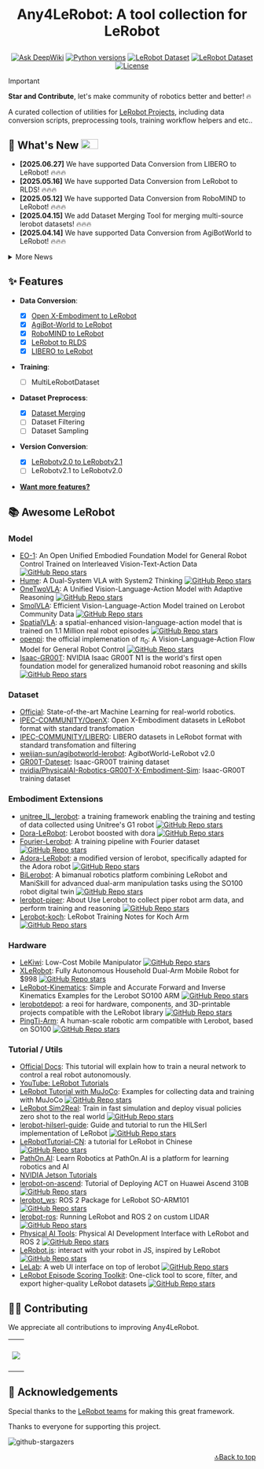 <h1 align="center">
    <p>Any4LeRobot: A tool collection for LeRobot</p>
</h1>

<div align="center">

[![Ask DeepWiki](https://deepwiki.com/badge.svg)](https://deepwiki.com/Tavish9/any4lerobot)
[![Python versions](https://img.shields.io/pypi/pyversions/lerobot)](https://www.python.org/downloads/)
[![LeRobot Dataset](https://img.shields.io/badge/dynamic/json?url=https://api.github.com/repos/tavish9/any4lerobot/commits?per_page=1&query=$[0].commit.committer.date&label=LeRobot&color=blue)](https://github.com/huggingface/lerobot)
[![LeRobot Dataset](https://img.shields.io/badge/LeRobot%20Dataset-v2.1-ff69b4.svg)](https://github.com/huggingface/lerobot/pull/711)
[![License](https://img.shields.io/badge/License-MIT-green.svg)](https://opensource.org/licenses/MIT)

</div>

> [!IMPORTANT]
>
> **Star and Contribute**, let's make community of robotics better and better! 🔥

A curated collection of utilities for [LeRobot Projects](https://github.com/huggingface/lerobot), including data conversion scripts, preprocessing tools, training workflow helpers and etc..

## 🚀 What's New <a><img width="35" height="20" src="https://user-images.githubusercontent.com/12782558/212848161-5e783dd6-11e8-4fe0-bbba-39ffb77730be.png"></a>

- **\[2025.06.27\]** We have supported Data Conversion from LIBERO to LeRobot! 🔥🔥🔥
- **\[2025.05.16\]** We have supported Data Conversion from LeRobot to RLDS! 🔥🔥🔥
- **\[2025.05.12\]** We have supported Data Conversion from RoboMIND to LeRobot! 🔥🔥🔥
- **\[2025.04.15\]** We add Dataset Merging Tool for merging multi-source lerobot datasets! 🔥🔥🔥
- **\[2025.04.14\]** We have supported Data Conversion from AgiBotWorld to LeRobot! 🔥🔥🔥
<details>
<summary>More News</summary>

- **\[2025.04.11\]** We change the repo from `openx2lerobot` to `any4lerobot`, making a ​​universal toolbox for LeRobot​​! 🔥🔥🔥
- **\[2025.02.19\]** We have supported Data Conversion from Open X-Embodiment to LeRobot! 🔥🔥🔥
</details>

## ✨ Features

- ​**​Data Conversion​**​:

  - [x] [Open X-Embodiment to LeRobot](./openx2lerobot/README.md)
  - [x] [AgiBot-World to LeRobot](./agibot2lerobot/README.md)
  - [x] [RoboMIND to LeRobot](./robomind2lerobot/README.md)
  - [x] [LeRobot to RLDS](./lerobot2rlds/README.md)
  - [x] [LIBERO to LeRobot](./libero2lerobot/README.md)

- **Training**:

  - [ ] MultiLeRobotDataset

- **Dataset Preprocess**:

  - [x] [Dataset Merging](./dataset_merging/README.md)
  - [ ] Dataset Filtering
  - [ ] Dataset Sampling

- ​**Version Conversion​**​:

  - [x] [LeRobotv2.0 to LeRobotv2.1](./ds_version_convert/README.md)
  - [ ] LeRobotv2.1 to LeRobotv2.0

- [**Want more features?**](https://github.com/Tavish9/any4lerobot/issues/new?template=feature-request.yml)

## 📚 Awesome LeRobot

### Model

- [EO-1](https://eo-robotics.ai/eo-1): An Open Unified Embodied Foundation Model for General Robot Control Trained on Interleaved Vision-Text-Action Data [<img alt="GitHub Repo stars" src="https://img.shields.io/github/stars/EO-Robotics/EO-1">](https://github.com/EO-Robotics/EO-1)
- [Hume](https://hume-vla.github.io): A Dual-System VLA with System2 Thinking [<img alt="GitHub Repo stars" src="https://img.shields.io/github/stars/hume-vla/hume">](https://github.com/hume-vla/hume)
- [OneTwoVLA](https://one-two-vla.github.io/): A Unified Vision-Language-Action Model with Adaptive Reasoning [<img alt="GitHub Repo stars" src="https://img.shields.io/github/stars/Fanqi-Lin/OneTwoVLA">](https://github.com/Fanqi-Lin/OneTwoVLA)
- [SmolVLA](https://huggingface.co/blog/smolvla): Efficient Vision-Language-Action Model trained on Lerobot Community Data [<img alt="GitHub Repo stars" src="https://img.shields.io/github/stars/huggingface/lerobot">](https://github.com/huggingface/lerobot)
- [SpatialVLA](https://spatialvla.github.io/): a spatial-enhanced vision-language-action model that is trained on 1.1 Million real robot episodes [<img alt="GitHub Repo stars" src="https://img.shields.io/github/stars/SpatialVLA/SpatialVLA">](https://github.com/SpatialVLA/SpatialVLA)
- [openpi](https://www.physicalintelligence.company/blog/pi0): the official implemenation of $π_0$: A Vision-Language-Action Flow Model for General Robot Control [<img alt="GitHub Repo stars" src="https://img.shields.io/github/stars/Physical-Intelligence/openpi">](https://github.com/Physical-Intelligence/openpi)
- [Isaac-GR00T](https://developer.nvidia.com/isaac/gr00t): NVIDIA Isaac GR00T N1 is the world's first open foundation model for generalized humanoid robot reasoning and skills [<img alt="GitHub Repo stars" src="https://img.shields.io/github/stars/NVIDIA/Isaac-GR00T">](https://github.com/NVIDIA/Isaac-GR00T)

### Dataset

- [Official](https://huggingface.co/lerobot): State-of-the-art Machine Learning for real-world robotics.
- [IPEC-COMMUNITY/OpenX](https://huggingface.co/collections/IPEC-COMMUNITY/openx-lerobot-67c29b2ee5911f17dbea635e): Open X-Embodiment datasets in LeRobot format with standard transfomation
- [IPEC-COMMUNITY/LIBERO](https://huggingface.co/collections/IPEC-COMMUNITY/libero-benchmark-dataset-684837af28d465aa8b043950): LIBERO datasets in LeRobot format with standard transfomation and filtering
- [weijian-sun/agibotworld-lerobot](https://huggingface.co/datasets/weijian-sun/agibotworld-lerobot): AgibotWorld-LeRobot v2.0
- [GR00T-Dateset](https://huggingface.co/GR00T-Dateset): Isaac-GR00T training dataset
- [nvidia/PhysicalAI-Robotics-GR00T-X-Embodiment-Sim](https://huggingface.co/datasets/nvidia/PhysicalAI-Robotics-GR00T-X-Embodiment-Sim): Isaac-GR00T training dataset

### Embodiment Extensions

- [unitree_IL_lerobot](https://github.com/unitreerobotics/unitree_IL_lerobot): a training framework enabling the training and testing of data collected using Unitree's G1 robot [<img alt="GitHub Repo stars" src="https://img.shields.io/github/stars/unitreerobotics/unitree_IL_lerobot">](https://github.com/unitreerobotics/unitree_IL_lerobot)
- [Dora-LeRobot](https://github.com/dora-rs/dora-lerobot): Lerobot boosted with dora [<img alt="GitHub Repo stars" src="https://img.shields.io/github/stars/dora-rs/dora-lerobot">](https://github.com/dora-rs/dora-lerobot)
- [Fourier-Lerobot](https://github.com/FFTAI/fourier-lerobot): A training pipeline with Fourier dataset [<img alt="GitHub Repo stars" src="https://img.shields.io/github/stars/FFTAI/fourier-lerobot">](https://github.com/FFTAI/fourier-lerobot)
- [Adora-LeRobot](https://github.com/Ryu-Yang/adora-lerobot): a modified version of lerobot, specifically adapted for the Adora robot [<img alt="GitHub Repo stars" src="https://img.shields.io/github/stars/Ryu-Yang/adora-lerobot">](https://github.com/Ryu-Yang/adora-lerobot)
- [BiLerobot](https://github.com/LiZhYun/BiLerobot): A bimanual robotics platform combining LeRobot and ManiSkill for advanced dual-arm manipulation tasks using the SO100 robot digital twin [<img alt="GitHub Repo stars" src="https://img.shields.io/github/stars/LiZhYun/BiLerobot">](https://github.com/LiZhYun/BiLerobot)
- [lerobot-piper](https://github.com/lykycy123/lerobot-piper): About Use Lerobot to collect piper robot arm data, and perform training and reasoning [<img alt="GitHub Repo stars" src="https://img.shields.io/github/stars/lykycy123/lerobot-piper">](https://github.com/lykycy123/lerobot-piper)
- [Lerobot-koch](https://github.com/LilyHuang-HZ/Lerobot-koch): LeRobot Training Notes for Koch Arm [<img alt="GitHub Repo stars" src="https://img.shields.io/github/stars/LilyHuang-HZ/Lerobot-koch">](https://github.com/LilyHuang-HZ/Lerobot-koch)

### Hardware

- [LeKiwi](https://github.com/SIGRobotics-UIUC/LeKiwi): Low-Cost Mobile Manipulator [<img alt="GitHub Repo stars" src="https://img.shields.io/github/stars/SIGRobotics-UIUC/LeKiwi">](https://github.com/SIGRobotics-UIUC/LeKiwi)
- [XLeRobot](https://github.com/Vector-Wangel/XLeRobot): Fully Autonomous Household Dual-Arm Mobile Robot for $998 [<img alt="GitHub Repo stars" src="https://img.shields.io/github/stars/Vector-Wangel/XLeRobot">](https://github.com/Vector-Wangel/XLeRobot)
- [LeRobot-Kinematics](https://github.com/box2ai-robotics/lerobot-kinematics): Simple and Accurate Forward and Inverse Kinematics Examples for the Lerobot SO100 ARM [<img alt="GitHub Repo stars" src="https://img.shields.io/github/stars/box2ai-robotics/lerobot-kinematics">](https://github.com/box2ai-robotics/lerobot-kinematics)
- [lerobotdepot](https://github.com/maximilienroberti/lerobotdepot): a reoi for hardware, components, and 3D-printable projects compatible with the LeRobot library [<img alt="GitHub Repo stars" src="https://img.shields.io/github/stars/maximilienroberti/lerobotdepot">](https://github.com/maximilienroberti/lerobotdepot)
- [PingTi-Arm](https://github.com/nomorewzx/PingTi-Arm): A human-scale robotic arm compatible with Lerobot, based on SO100 [<img alt="GitHub Repo stars" src="https://img.shields.io/github/stars/nomorewzx/PingTi-Arm">](https://github.com/nomorewzx/PingTi-Arm)

### Tutorial / Utils

- [Official Docs](https://huggingface.co/docs/lerobot/en/getting_started_real_world_robot): This tutorial will explain how to train a neural network to control a real robot autonomously.
- [YouTube: LeRobot Tutorials](https://www.youtube.com/playlist?list=PLo2EIpI_JMQu5zrDHe4NchRyumF2ynaUN)
- [LeRobot Tutorial with MuJoCo](https://github.com/jeongeun980906/lerobot-mujoco-tutorial): Examples for collecting data and training with MuJoCo [<img alt="GitHub Repo stars" src="https://img.shields.io/github/stars/jeongeun980906/lerobot-mujoco-tutorial">](https://github.com/jeongeun980906/lerobot-mujoco-tutorial)
- [LeRobot Sim2Real](https://github.com/StoneT2000/lerobot-sim2real): Train in fast simulation and deploy visual policies zero shot to the real world [<img alt="GitHub Repo stars" src="https://img.shields.io/github/stars/StoneT2000/lerobot-sim2real">](https://github.com/StoneT2000/lerobot-sim2real)
- [lerobot-hilserl-guide](https://github.com/michel-aractingi/lerobot-hilserl-guide): Guide and tutorial to run the HILSerl implementation of LeRobot [<img alt="GitHub Repo stars" src="https://img.shields.io/github/stars/michel-aractingi/lerobot-hilserl-guide">](https://github.com/michel-aractingi/lerobot-hilserl-guide)
- [LeRobotTutorial-CN](https://github.com/CSCSX/LeRobotTutorial-CN): a tutorial for LeRobot in Chinese [<img alt="GitHub Repo stars" src="https://img.shields.io/github/stars/CSCSX/LeRobotTutorial-CN">](https://github.com/CSCSX/LeRobotTutorial-CN)
- [PathOn.AI](https://learn-robotics.pathon.ai/): Learn Robotics at PathOn.AI is a platform for learning robotics and AI
- [NVIDIA Jetson Tutorials](https://www.jetson-ai-lab.com/lerobot.html)
- [lerobot-on-ascend](https://github.com/hexchip/lerobot-on-ascend): Tutorial of Deploying ACT on Huawei Ascend 310B [<img alt="GitHub Repo stars" src="https://img.shields.io/github/stars/hexchip/lerobot-on-ascend">](https://github.com/hexchip/lerobot-on-ascend)
- [lerobot_ws](https://github.com/Pavankv92/lerobot_ws): ROS 2 Package for LeRobot SO-ARM101 [<img alt="GitHub Repo stars" src="https://img.shields.io/github/stars/Pavankv92/lerobot_ws">](https://github.com/Pavankv92/lerobot_ws)
- [lerobot-ros](https://github.com/astroyat/lerobot-ros): Running LeRobot and ROS 2 on custom LIDAR [<img alt="GitHub Repo stars" src="https://img.shields.io/github/stars/astroyat/lerobot-ros">](https://github.com/astroyat/lerobot-ros)
- [Physical AI Tools](https://github.com/ROBOTIS-GIT/physical_ai_tools): Physical AI Development Interface with LeRobot and ROS 2 [<img alt="GitHub Repo stars" src="https://img.shields.io/github/stars/ROBOTIS-GIT/physical_ai_tools">](https://github.com/ROBOTIS-GIT/physical_ai_tools)
- [LeRobot.js](https://github.com/TimPietrusky/lerobot.js): interact with your robot in JS, inspired by LeRobot [<img alt="GitHub Repo stars" src="https://img.shields.io/github/stars/TimPietrusky/lerobot.js">](https://github.com/TimPietrusky/lerobot.js)
- [LeLab](https://github.com/nicolas-rabault/leLab): A web UI interface on top of lerobot [<img alt="GitHub Repo stars" src="https://img.shields.io/github/stars/nicolas-rabault/leLab">](https://github.com/nicolas-rabault/leLab)
- [LeRobot Episode Scoring Toolkit](https://github.com/RoboticsData/score_lerobot_episodes): One-click tool to score, filter, and export higher-quality LeRobot datasets [<img alt="GitHub Repo stars" src="https://img.shields.io/github/stars/RoboticsData/score_lerobot_episodes">](https://github.com/RoboticsData/score_lerobot_episodes)

## 👷‍♂️ Contributing

We appreciate all contributions to improving Any4LeRobot.

<a href="https://github.com/Tavish9/any4lerobot/graphs/contributors" target="_blank">
  <table>
    <tr>
      <th colspan="2">
        <br><img src="https://contrib.rocks/image?repo=tavish9/any4lerobot"><br><br>
      </th>
    </tr>
  </table>
</a>

## 🤝 Acknowledgements

Special thanks to the [LeRobot teams](https://github.com/huggingface/lerobot) for making this great framework.

Thanks to everyone for supporting this project.

<picture>
  <source media="(prefers-color-scheme: dark)" srcset="https://reporoster.com/stars/dark/Tavish9/any4lerobot" />
  <source media="(prefers-color-scheme: light)" srcset="https://reporoster.com/stars/Tavish9/any4lerobot" />
  <img alt="github-stargazers" src="https://github.com/Tavish9/any4lerobot/stargazers" />
</picture>

<p align="right"><a href="#top">🔝Back to top</a></p>

